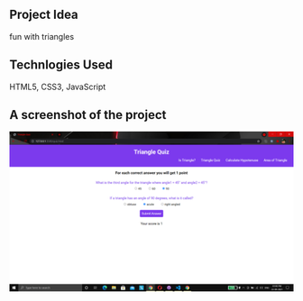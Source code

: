 ## Project Idea
fun with triangles
## Technlogies Used
HTML5, CSS3, JavaScript
## A screenshot of the project
![Image](./Image/Screenshot.png)